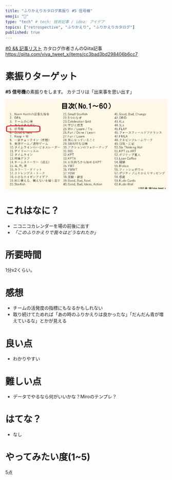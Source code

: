 ```yaml
---
title: "ふりかえりカタログ素振り #5 信号機"
emoji: "💨"
type: "tech" # tech: 技術記事 / idea: アイデア
topics: ["retrospective", "ふりかえり", "ふりかえりカタログ"]
published: true
---
```


[#0 && 記事リスト](/datsuns/articles/retrospective-su-bu-ri-0.md)
カタログ作者さんのQiita記事
https://qiita.com/viva_tweet_x/items/cc3bad3bd298406b6cc7

# 素振りターゲット

**\#5 信号機**の素振りをします。
カテゴリは「出来事を思い出す」

![target](/images/retrospective-su-bu-ri/5-target.png)

# これはなに？

* ニコニコカレンダーを場の前後に出す
* *「このふりかえりで我々はどうなれたか」*

# 所要時間

1分x2くらい。

# 感想

* チームの活発度の指標にもなるかもしれない
* 取り続けてためれば「あの時のふりかえりは良かったな」「だんだん青が増えているな」とかが見える

# 良い点

* わかりやすい

# 難しい点

* データでやるなら何がいいかな？Miroのテンプレ？

# はてな？

* なし

# やってみたい度(1~5)

5点

